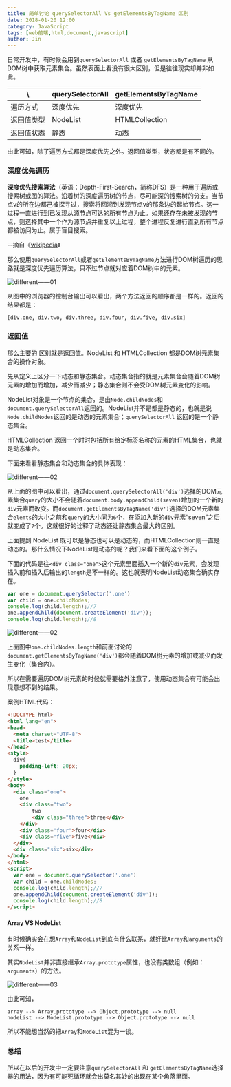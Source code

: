 ```yaml
---
title: 简单讨论 querySelectorAll Vs getElementsByTagName 区别
date: 2018-01-20 12:00
category: JavaScript
tags: [web前端,html,document,javascript]
author: Jin
---
```



日常开发中，有时候会用到`querySelectorAll` 或者 `getElementsByTagName` 从DOM树中获取元素集合。虽然表面上看没有很大区别，但是往往现实却并非如此。

| \ | querySelectorAll | getElementsByTagName  |
| --- | --- | --- |
| 遍历方式 | 深度优先 | 深度优先 |
| 返回值类型 | NodeList | HTMLCollection |
| 返回值状态 | 静态 | 动态 |

由此可知，除了遍历方式都是深度优先之外。返回值类型，状态都是有不同的。

<!-- more -->

### 深度优先遍历

**深度优先搜索算法**（英语：Depth-First-Search，简称DFS）是一种用于遍历或搜索树或图的算法。沿着树的深度遍历树的节点，尽可能深的搜索树的分支。当节点v的所在边都己被探寻过，搜索将回溯到发现节点v的那条边的起始节点。这一过程一直进行到已发现从源节点可达的所有节点为止。如果还存在未被发现的节点，则选择其中一个作为源节点并重复以上过程，整个进程反复进行直到所有节点都被访问为止。属于盲目搜索。

--摘自《[wikipedia](https://zh.wikipedia.org/wiki/%E6%B7%B1%E5%BA%A6%E4%BC%98%E5%85%88%E6%90%9C%E7%B4%A2)》

那么使用`querySelectorAll`或者`getElementsByTagName`方法进行DOM树遍历的思路就是深度优先遍历算法，只不过节点就对应着DOM树中的元素。

![different——01](/images/2018-01-20-querySelectorAll-vs-getElementsByTagName/0101_01.jpg)

从图中的浏览器的控制台输出可以看出，两个方法返回的顺序都是一样的。返回的结果都是：

```
[div.one, div.two, div.three, div.four, div.five, div.six]
```

### 返回值
那么主要的 区别就是返回值。NodeList 和 HTMLCollection 都是DOM树元素集合的操作对象。

先从定义上区分一下动态和静态集合。动态集合指的就是元素集合会随着DOM树元素的增加而增加，减少而减少；静态集合则不会受DOM树元素变化的影响。

NodeList对象是一个节点的集合，是由`Node.childNodes`和`document.querySelectorAll`返回的。NodeList并不是都是静态的，也就是说`Node.childNodes`返回的是动态的元素集合；`querySelectorAll` 返回的是一个静态集合。

HTMLCollection 返回一个时时包括所有给定标签名称的元素的HTML集合，也就是动态集合。

下面来看看静态集合和动态集合的具体表现：

![different——02](/images/2018-01-20-querySelectorAll-vs-getElementsByTagName/0101_04.jpg)

从上面的图中可以看出，通过`document.querySelectorAll('div')`选择的DOM元素集合`query`的大小不会随着`document.body.appendChild(seven)`增加的一个新的`div`元素而改变。而`document.getElementsByTagName('div')`选择的DOM元素集合`elemts`的大小之前和`query`的大小同为`6`个，在添加入新的`div`元素“seven”之后就变成了`7`个。这就很好的诠释了动态还让静态集合最大的区别。

上面提到 NodeList 既可以是静态也可以是动态的，而HTMLCollection则一直是动态的。那什么情况下NodeList是动态的呢？我们来看下面的这个例子。

下面的代码是往`<div class="one">`这个元素里面插入一个新的`div`元素，会发现插入前和插入后输出的`length`是不一样的。这也就表明NodeList动态集合确实存在。

```js
var one = document.querySelector('.one')
var child = one.childNodes;
console.log(child.length);//7
one.appendChild(document.createElement('div'));
console.log(child.length);//8
```

![different——02](/images/2018-01-20-querySelectorAll-vs-getElementsByTagName/0101_02.jpg)

上面图中`one.childNodes.length`和前面讨论的`document.getElementsByTagName('div')`都会随着DOM树元素的增加或减少而发生变化（集合内）。

所以在需要遍历DOM树元素的时候就需要格外注意了，使用动态集合有可能会出现意想不到的结果。


案例HTML代码：

```html
<!DOCTYPE html>
<html lang="en">
<head>
  <meta charset="UTF-8">
  <title>test</title>
</head>
<style>
  div{
    padding-left: 20px;
  }
</style>
<body>
  <div class="one">
    one
    <div class="two">
        two
        <div class="three">three</div>
    </div>
    <div class="four">four</div>
    <div class="five">five</div>
  </div>
  <div class="six">six</div>
</body>
</html>
<script>
  var one = document.querySelector('.one')
  var child = one.childNodes;
  console.log(child.length);//7
  one.appendChild(document.createElement('div'));
  console.log(child.length);//8
</script>
```

#### Array VS NodeList
有时候确实会在想`Array`和`NodeList`到底有什么联系，就好比`Array`和`arguments`的关系一样。

其实`NodeList`并非直接继承`Array.prototype`属性，也没有类数组（例如：`arguments`）的方法。

![different——03](/images/2018-01-20-querySelectorAll-vs-getElementsByTagName/0101_03.jpg)

由此可知，

```
array --> Array.prototype --> Object.prototype --> null
nodeList --> NodeList.prototype --> Object.prototype --> null
```

所以不能想当然的把`Array`和`NodeList`混为一谈。

### 总结
所以在以后的开发中一定要注意`querySelectorAll` 和 `getElementsByTagName`选择器的用法，因为有可能死循环就会出莫名其妙的出现在某个角落里面。
